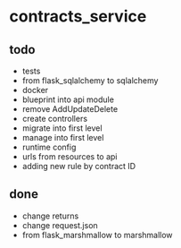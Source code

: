 # contracts_service

## todo
- tests
- from flask_sqlalchemy to sqlalchemy
- docker
- blueprint into api module
- remove AddUpdateDelete
- create controllers
- migrate into first level
- manage into first level
- runtime config
- urls from resources to api
- adding new rule by contract ID

## done
- change returns
- change request.json
- from flask_marshmallow to marshmallow
